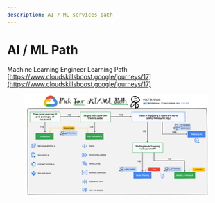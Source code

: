 ```yaml
---
description: AI / ML services path
---
```


# AI / ML Path

Machine Learning Engineer Learning Path\
[https://www.cloudskillsboost.google/journeys/17](https://www.cloudskillsboost.google/journeys/17)

<figure><img src="../.gitbook/assets/image.png" alt=""><figcaption></figcaption></figure>
